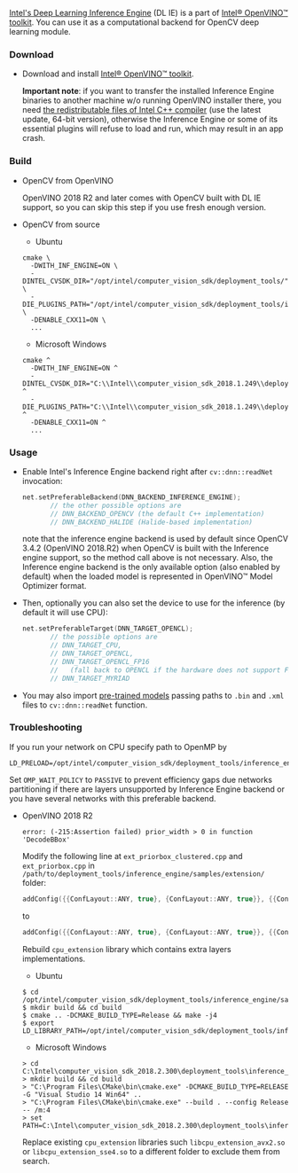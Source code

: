 [Intel's Deep Learning Inference Engine](https://software.intel.com/inference-engine-devguide) (DL IE) is a part of [Intel&reg; OpenVINO&trade; toolkit](https://software.intel.com/openvino-toolkit). You can use it as a computational backend for OpenCV deep learning module.

### Download
* Download and install [Intel&reg; OpenVINO&trade; toolkit](https://software.seek.intel.com/openvino-toolkit). 

  **Important note**: if you want to transfer the installed Inference Engine binaries to another machine w/o running OpenVINO installer there, you need [the redistributable files of Intel C++ compiler](https://software.intel.com/en-us/articles/intel-compilers-redistributable-libraries-by-version) (use the latest update, 64-bit version), otherwise the Inference Engine or some of its essential plugins will refuse to load and run, which may result in an app crash.

### Build
* OpenCV from OpenVINO

  OpenVINO 2018 R2 and later comes with OpenCV built with DL IE support, so you can skip this step if you use fresh enough version.

* OpenCV from source
  * Ubuntu
  ```
  cmake \
    -DWITH_INF_ENGINE=ON \
    -DINTEL_CVSDK_DIR="/opt/intel/computer_vision_sdk/deployment_tools/" \
    -DIE_PLUGINS_PATH="/opt/intel/computer_vision_sdk/deployment_tools/inference_engine/lib/ubuntu_16.04/intel64/" \
    -DENABLE_CXX11=ON \
    ...
  ```

  * Microsoft Windows
  ```
  cmake ^
    -DWITH_INF_ENGINE=ON ^
    -DINTEL_CVSDK_DIR="C:\\Intel\\computer_vision_sdk_2018.1.249\\deployment_tools\\inference_engine" ^
    -DIE_PLUGINS_PATH="C:\\Intel\\computer_vision_sdk_2018.1.249\\deployment_tools\\inference_engine\\lib\\intel64\\Release" ^
    -DENABLE_CXX11=ON ^
    ...
  ```

### Usage

* Enable Intel's Inference Engine backend right after `cv::dnn::readNet` invocation:
  ```cpp
  net.setPreferableBackend(DNN_BACKEND_INFERENCE_ENGINE);
         // the other possible options are
         // DNN_BACKEND_OPENCV (the default C++ implementation)
         // DNN_BACKEND_HALIDE (Halide-based implementation)
  ```
  note that the inference engine backend is used by default since OpenCV 3.4.2 (OpenVINO 2018.R2) when OpenCV is built with the Inference engine support, so the method call above is not necessary. Also, the Inference engine backend is the only available option (also enabled by default) when the loaded model is represented in OpenVINO&trade; Model Optimizer format.

* Then, optionally you can also set the device to use for the inference (by default it will use CPU):
  ```cpp
  net.setPreferableTarget(DNN_TARGET_OPENCL);
         // the possible options are
         // DNN_TARGET_CPU,
         // DNN_TARGET_OPENCL, 
         // DNN_TARGET_OPENCL_FP16
         //   (fall back to OPENCL if the hardware does not support FP16),
         // DNN_TARGET_MYRIAD
  ```

* You may also import [pre-trained models](https://software.intel.com/openvino-toolkit/documentation/pretrained-models) passing paths to `.bin` and `.xml` files to `cv::dnn::readNet` function.

### Troubleshooting

  If you run your network on CPU specify path to OpenMP by
  ```
  LD_PRELOAD=/opt/intel/computer_vision_sdk/deployment_tools/inference_engine/external/mkltiny_lnx/lib/libiomp5.so
  ```
  Set `OMP_WAIT_POLICY` to `PASSIVE` to prevent efficiency gaps due networks partitioning if there are layers unsupported by Inference Engine backend or you have several networks with this preferable backend.

* OpenVINO 2018 R2
  ```
  error: (-215:Assertion failed) prior_width > 0 in function 'DecodeBBox'
  ```
  Modify the following line at `ext_priorbox_clustered.cpp` and `ext_priorbox.cpp` in `/path/to/deployment_tools/inference_engine/samples/extension/` folder:

  ```cpp
  addConfig({{ConfLayout::ANY, true}, {ConfLayout::ANY, true}}, {{ConfLayout::PLN, true}});
  ```
  to
  ```cpp
  addConfig({{ConfLayout::ANY, true}, {ConfLayout::ANY, true}}, {{ConfLayout::PLN, false}});
  ```


  Rebuild `cpu_extension` library which contains extra layers implementations.

    * Ubuntu
    ```
    $ cd /opt/intel/computer_vision_sdk/deployment_tools/inference_engine/samples
    $ mkdir build && cd build
    $ cmake .. -DCMAKE_BUILD_TYPE=Release && make -j4
    $ export 
  LD_LIBRARY_PATH=/opt/intel/computer_vision_sdk/deployment_tools/inference_engine/samples/build/intel64/Release/lib/:$LD_LIBRARY_PATH
    ```

    * Microsoft Windows
    ```
    > cd C:\Intel\computer_vision_sdk_2018.2.300\deployment_tools\inference_engine\samples
    > mkdir build && cd build
    > "C:\Program Files\CMake\bin\cmake.exe" -DCMAKE_BUILD_TYPE=RELEASE -G "Visual Studio 14 Win64" ..
    > "C:\Program Files\CMake\bin\cmake.exe" --build . --config Release -- /m:4
    > set PATH=C:\Intel\computer_vision_sdk_2018.2.300\deployment_tools\inference_engine\bin\intel64\Release;%PATH%
    ```
    
    Replace existing `cpu_extension` libraries such `libcpu_extension_avx2.so` or `libcpu_extension_sse4.so` to a different folder to exclude them from search.
